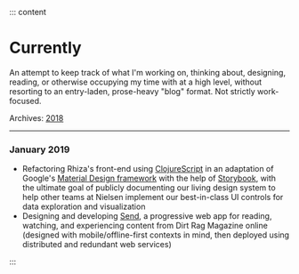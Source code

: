 ::: content

# Currently

An attempt to keep track of what I'm working on, thinking about, designing, reading, or otherwise occupying my time with at a high level, without resorting to an entry-laden, prose-heavy "blog" format. Not strictly work-focused.

Archives: [2018](/currently-2018)

---

### January 2019

- Refactoring Rhiza's front-end using [ClojureScript](https://clojurescript.org/) in an adaptation of Google's [Material Design framework](https://material-ui.com/) with the help of [Storybook](https://storybook.js.org), with the ultimate goal of publicly documenting our living design system to help other teams at Nielsen implement our best-in-class UI controls for data exploration and visualization
- Designing and developing [Send](https://github.com/jamesacklin/send), a progressive web app for reading, watching, and experiencing content from Dirt Rag Magazine online (designed with mobile/offline-first contexts in mind, then deployed using distributed and redundant web services)

:::
